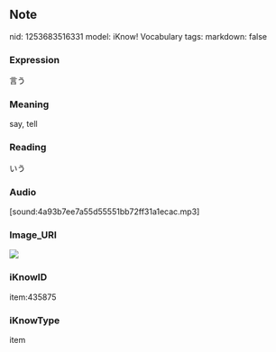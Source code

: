 ## Note
nid: 1253683516331
model: iKnow! Vocabulary
tags: 
markdown: false

### Expression
言う

### Meaning
say, tell

### Reading
いう

### Audio
[sound:4a93b7ee7a55d55551bb72ff31a1ecac.mp3]

### Image_URI
<img src="5031bf4c94fc6ffda026545821a75ffd.jpg">

### iKnowID
item:435875

### iKnowType
item
